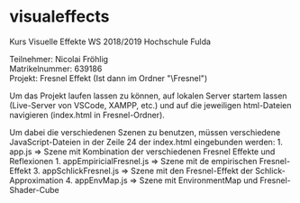 # visualeffects
Kurs Visuelle Effekte WS 2018/2019 Hochschule Fulda 

Teilnehmer: Nicolai Fröhlig <br>
Matrikelnummer: 639186 <br>
Projekt: Fresnel Effekt (Ist dann im Ordner "\Fresnel") <br>

Um das Projekt laufen lassen zu können, auf lokalen Server startem lassen (Live-Server von VSCode, XAMPP, etc.) und auf die jeweiligen html-Dateien navigieren (index.html in Fresnel-Ordner).

Um dabei die verschiedenen Szenen zu benutzen, müssen verschiedene JavaScript-Dateien in der Zeile 24 der index.html eingebunden werden:
    1. app.js => Szene mit Kombination der verschiedenen Fresnel Effekte und Reflexionen
    1. appEmpiricialFresnel.js => Szene mit de empirischen Fresnel-Effekt
    3. appSchlickFresnel.js => Szene mit den Fresnel-Effekt der Schlick-Approximation
    4. appEnvMap.js => Szene mit EnvironmentMap und Fresnel-Shader-Cube
